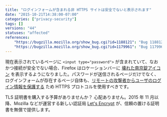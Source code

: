 ```yaml
---
title: "ログインフォームが含まれる非 HTTPS サイトは安全でないと表示されます"
date: "2015-10-21T14:38:00-07:00"
categories: ["privacy-security"]
tags: []
versions: "44"
statuses: "affected"
references:
    "https://bugzilla.mozilla.org/show_bug.cgi?id=1188121": "Bug 1188121 - [userstory] CC: Warning for password on non-secure connection"
    "https://bugzilla.mozilla.org/show_bug.cgi?id=1179961": "Bug 1179961 - Use a lock with a strikethrough for HTTP pages that have Password Fields in the Control Center"
---
```

現在表示されているページに `<input type="password">` が含まれていて、なおかつ接続が安全でない場合、Firefox はロケーションバーに [壊れた南京錠アイコン](https://bug1179961.bmoattachments.org/attachment.cgi?id=8662392) を表示するようになりました。パスワードが送信されるページだけでなく、ログインフォームが存在するページ自体も、[リモートの攻撃者からユーザのログイン情報を保護する](https://developer.mozilla.org/ja/docs/Web/Security/Insecure_passwords) ため HTTPS プロトコルを使用すべきです。

TLS 証明書を購入する予算がありませんか？ 心配ありません。2015 年 11 月以降、Mozilla などが運営する新しい認証局 [Let's Encrypt](https://letsencrypt.org/) が、信頼の置ける証明書を無償で提供します。
